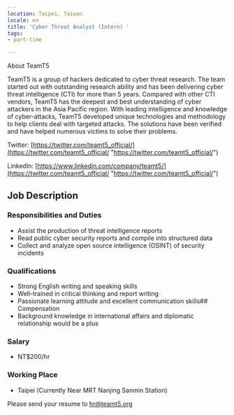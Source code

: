 ```yaml
---
location: Taipei, Taiwan
locale: en
title: 'Cyber Threat Analyst (Intern) '
tags:
- part-time

---
```

About TeamT5

TeamT5 is a group of hackers dedicated to cyber threat research. The team started out with outstanding research ability and has been delivering cyber threat intelligence (CTI) for more than 5 years. Compared with other CTI vendors, TeamT5 has the deepest and best understanding of cyber attackers in the Asia Pacific region. With leading intelligence and knowledge of cyber-attacks, TeamT5 developed unique technologies and methodology to help clients deal with targeted attacks. The solutions have been verified and have helped numerous victims to solve their problems.

Twitter: [https://twitter.com/teamt5_official/](https://twitter.com/teamt5_official/ "https://twitter.com/teamt5_official/")

LinkedIn: [https://www.linkedin.com/company/teamt5/](https://twitter.com/teamt5_official/ "https://twitter.com/teamt5_official/")

## Job Description

### Responsibilities and Duties

* Assist the production of threat intelligence reports
* Read public cyber security reports and compile into structured data
* Collect and analyze open source intelligence (OSINT) of security incidents

### Qualifications

* Strong English writing and speaking skills
* Well-trained in critical thinking and report writing
* Passionate learning attitude and excellent communication skills## Compensation
* Background knowledge in international affairs and diplomatic relationship would be a plus

### Salary

* NT$200/hr

### Working Place

* Taipei (Currently Near MRT Nanjing Sanmin Station)

Please send your resume to [hr@teamt5.org](mailto:hr@teamt5.org)